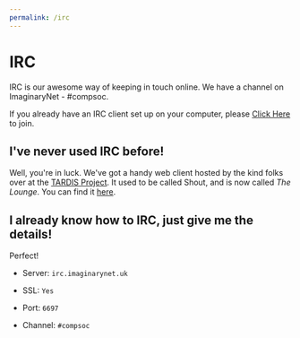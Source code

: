 ```yaml
---
permalink: /irc
---
```


# IRC

IRC is our awesome way of keeping in touch online. We have a channel on ImaginaryNet - #compsoc.

If you already have an IRC client set up on your computer, please [Click Here](ircs://irc.imaginarynet.uk/#compsoc) to join.

## I've never used IRC before!

Well, you're in luck. We've got a handy web client hosted by the kind folks over at the [TARDIS Project](https://tardis.ed.ac.uk/). It used to be called Shout, and is now called _The Lounge_. You can find it [here](http://shout.tardis.ed.ac.uk/).

## I already know how to IRC, just give me the details!

Perfect!

* Server: `irc.imaginarynet.uk`

* SSL: `Yes`

* Port: `6697`

* Channel: `#compsoc`
